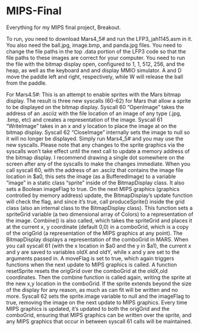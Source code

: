 # MIPS-Final
Everything for my MIPS final project, Breakout.

To run, you need to download Mars4_5# and run the LFP3_jah1145.asm in it. You also need the ball.jpg, image.bmp, and panda.jpg files. You need to change the file paths in the top .data portion of the LFP3 code so that the file paths to these images are correct for your computer. You need to run the file with the bitmap display open, configured to 1, 1, 512, 256, and the heap, as well as the keyboard and and display MMIO simulator.
A and D move the paddle left and right, respectively, while W will release the ball from the paddle.

For Mars4.5#:
  This is an attempt to enable sprites with the Mars bitmap display. The result is three new syscalls (60-62) for Mars that allow a sprite to be displayed on the bitmap display. Syscall 60 “OpenImage” takes the address of an .asciiz with the file location of an image of any type (.jpg, .bmp, etc) and creates a representation of the image. Syscall 61 “WriteImage” takes in an x and y location to place the image at on the bitmap display. Syscall 62 “CloseImage” internally sets the image to null so it will no longer be displayed.
  Simply run Mars4_5# and you may use the new syscalls. Please note that any changes to the sprite graphics via the syscalls won’t take effect until the next call to update a memory address of the bitmap display. I recommend drawing a single dot somewhere on the screen after any of the syscalls to make the changes immediate.
  When you call syscall 60, with the address of an .asciiz that contains the image file location in $a0, this sets the image (as a BufferedImage) to a variable “image” in a static class “sprite” inside of the BitmapDisplay class. It also sets a Boolean imageFlag to true. On the next MIPS graphics (graphics controlled by memory address) update, the BitmapDisplay’s update function will check the flag, and since it’s true, call produceSprite() inside the grid class (also an internal class to the BitmapDisplay class). This function sets a spriteGrid variable (a two dimensional array of Colors) to a representation of the image. Combine() is also called, which takes the spriteGrid and places it at the current x, y coordinate (default 0,0) in a comboGrid, which is a copy of the origGrid (a representation of the MIPS graphics at any point). The BitmapDisplay displays a representation of the comboGrid in MARS.
  When you call syscall 61 (with the x location in $a0 and the y in $a1), the current x and y are saved to variables oldX and oldY, while x and y are set to the arguments passed in. A moveFlag is set to true, which again triggers functions when the next update to MIPS graphics is called. A function resetSprite resets the origGrid over the comboGrid at the oldX,old coordinates. Then the combine function is called again, writing the sprite at the new x,y location in the comboGrid. If the sprite extends beyond the size of the display for any reason, as much as can fit will be written and no more. 
  Syscall 62 sets the sprite.image variable to null and the imageFlag to true, removing the image on the next update to MIPS graphics.
  Every time MIPS graphics is updated, it’s updated to both the origGrid and the comboGrid, ensuring that MIPS graphics can be written over the sprite, and any MIPS graphics that occur in between syscall 61 calls will be maintained.
